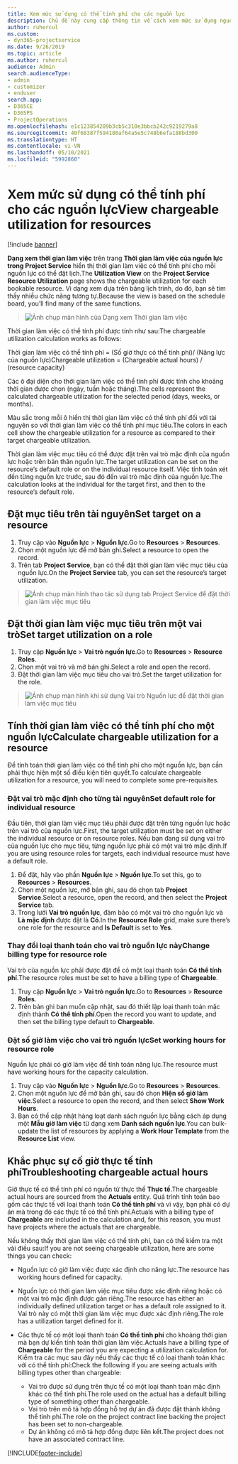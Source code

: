 ```yaml
---
title: Xem mức sử dụng có thể tính phí cho các nguồn lực
description: Chủ đề này cung cấp thông tin về cách xem mức sử dụng nguồn lực.
author: ruhercul
ms.custom:
- dyn365-projectservice
ms.date: 9/26/2019
ms.topic: article
ms.author: ruhercul
audience: Admin
search.audienceType:
- admin
- customizer
- enduser
search.app:
- D365CE
- D365PS
- ProjectOperations
ms.openlocfilehash: e1c123854209b3cb5c310e3bbcb242c9219279a8
ms.sourcegitcommit: 40f68387f594180af64a5e5c748b6efa188bd300
ms.translationtype: HT
ms.contentlocale: vi-VN
ms.lasthandoff: 05/10/2021
ms.locfileid: "5992860"
---
```

# <a name="view-chargeable-utilization-for-resources"></a><span data-ttu-id="7ef79-103">Xem mức sử dụng có thể tính phí cho các nguồn lực</span><span class="sxs-lookup"><span data-stu-id="7ef79-103">View chargeable utilization for resources</span></span>

[!include [banner](../includes/psa-now-project-operations.md)]
 
<span data-ttu-id="7ef79-104">**Dạng xem thời gian làm việc** trên trang **Thời gian làm việc của nguồn lực trong Project Service** hiển thị thời gian làm việc có thể tính phí cho mỗi nguồn lực có thể đặt lịch.</span><span class="sxs-lookup"><span data-stu-id="7ef79-104">The **Utilization View** on the **Project Service Resource Utilization** page shows the chargeable utilization for each bookable resource.</span></span> <span data-ttu-id="7ef79-105">Vì dạng xem dựa trên bảng lịch trình, do đó, bạn sẽ tìm thấy nhiều chức năng tương tự.</span><span class="sxs-lookup"><span data-stu-id="7ef79-105">Because the view is based on the schedule board, you’ll find many of the same functions.</span></span>

> ![Ảnh chụp màn hình của Dạng xem Thời gian làm việc](media/FAQ-utilization-1.png)
 

<span data-ttu-id="7ef79-107">Thời gian làm việc có thể tính phí được tính như sau:</span><span class="sxs-lookup"><span data-stu-id="7ef79-107">The chargeable utilization calculation works as follows:</span></span>

   <span data-ttu-id="7ef79-108">Thời gian làm việc có thể tính phí = (Số giờ thực có thể tính phí)/ (Năng lực của nguồn lực)</span><span class="sxs-lookup"><span data-stu-id="7ef79-108">Chargeable utilization = (Chargeable actual hours) / (resource capacity)</span></span>

<span data-ttu-id="7ef79-109">Các ô đại diện cho thời gian làm việc có thể tính phí được tính cho khoảng thời gian được chọn (ngày, tuần hoặc tháng).</span><span class="sxs-lookup"><span data-stu-id="7ef79-109">The cells represent the calculated chargeable utilization for the selected period (days, weeks, or months).</span></span>

<span data-ttu-id="7ef79-110">Màu sắc trong mỗi ô hiển thị thời gian làm việc có thể tính phí đối với tài nguyên so với thời gian làm việc có thể tính phí mục tiêu.</span><span class="sxs-lookup"><span data-stu-id="7ef79-110">The colors in each cell show the chargeable utilization for a resource as compared to their target chargeable utilization.</span></span> 

<span data-ttu-id="7ef79-111">Thời gian làm việc mục tiêu có thể được đặt trên vai trò mặc định của nguồn lực hoặc trên bản thân nguồn lực.</span><span class="sxs-lookup"><span data-stu-id="7ef79-111">The target utilization can be set on the resource’s default role or on the individual resource itself.</span></span> <span data-ttu-id="7ef79-112">Việc tính toán xét đến từng nguồn lực trước, sau đó đến vai trò mặc định của nguồn lực.</span><span class="sxs-lookup"><span data-stu-id="7ef79-112">The calculation looks at the individual for the target first, and then to the resource’s default role.</span></span>

## <a name="set-target-on-a-resource"></a><span data-ttu-id="7ef79-113">Đặt mục tiêu trên tài nguyên</span><span class="sxs-lookup"><span data-stu-id="7ef79-113">Set target on a resource</span></span>

1. <span data-ttu-id="7ef79-114">Truy cập vào **Nguồn lực** \> **Nguồn lực**.</span><span class="sxs-lookup"><span data-stu-id="7ef79-114">Go to **Resources** \> **Resources**.</span></span> 
2. <span data-ttu-id="7ef79-115">Chọn một nguồn lực để mở bản ghi.</span><span class="sxs-lookup"><span data-stu-id="7ef79-115">Select a resource to open the record.</span></span> 
3. <span data-ttu-id="7ef79-116">Trên tab **Project Service**, bạn có thể đặt thời gian làm việc mục tiêu của nguồn lực.</span><span class="sxs-lookup"><span data-stu-id="7ef79-116">On the **Project Service** tab, you can set the resource’s target utilization.</span></span>

> ![Ảnh chụp màn hình thao tác sử dụng tab Project Service để đặt thời gian làm việc mục tiêu](media/FAQ-utilization-2.png)
 
## <a name="set-target-utilization-on-a-role"></a><span data-ttu-id="7ef79-118">Đặt thời gian làm việc mục tiêu trên một vai trò</span><span class="sxs-lookup"><span data-stu-id="7ef79-118">Set target utilization on a role</span></span>

1. <span data-ttu-id="7ef79-119">Truy cập **Nguồn lực** \> **Vai trò nguồn lực**.</span><span class="sxs-lookup"><span data-stu-id="7ef79-119">Go to **Resources** \> **Resource Roles**.</span></span> 
2. <span data-ttu-id="7ef79-120">Chọn một vai trò và mở bản ghi.</span><span class="sxs-lookup"><span data-stu-id="7ef79-120">Select a role and open the record.</span></span> 
3. <span data-ttu-id="7ef79-121">Đặt thời gian làm việc mục tiêu cho vai trò.</span><span class="sxs-lookup"><span data-stu-id="7ef79-121">Set the target utilization for the role.</span></span>

> ![Ảnh chụp màn hình khi sử dụng Vai trò Nguồn lực để đặt thời gian làm việc mục tiêu](media/FAQ-utilization-3.png)
 
## <a name="calculate-chargeable-utilization-for-a-resource"></a><span data-ttu-id="7ef79-123">Tính thời gian làm việc có thể tính phí cho một nguồn lực</span><span class="sxs-lookup"><span data-stu-id="7ef79-123">Calculate chargeable utilization for a resource</span></span>

<span data-ttu-id="7ef79-124">Để tính toán thời gian làm việc có thể tính phí cho một nguồn lực, bạn cần phải thực hiện một số điều kiện tiên quyết.</span><span class="sxs-lookup"><span data-stu-id="7ef79-124">To calculate chargeable utilization for a resource, you will need to complete some pre-requisites.</span></span> 

### <a name="set-default-role-for-individual-resource"></a><span data-ttu-id="7ef79-125">Đặt vai trò mặc định cho từng tài nguyên</span><span class="sxs-lookup"><span data-stu-id="7ef79-125">Set default role for individual resource</span></span>

<span data-ttu-id="7ef79-126">Đầu tiên, thời gian làm việc mục tiêu phải được đặt trên từng nguồn lực hoặc trên vai trò của nguồn lực.</span><span class="sxs-lookup"><span data-stu-id="7ef79-126">First, the target utilization must be set on either the individual resource or on resource roles.</span></span> <span data-ttu-id="7ef79-127">Nếu bạn đang sử dụng vai trò của nguồn lực cho mục tiêu, từng nguồn lực phải có một vai trò mặc định.</span><span class="sxs-lookup"><span data-stu-id="7ef79-127">If you are using resource roles for targets, each individual resource must have a default role.</span></span> 

1. <span data-ttu-id="7ef79-128">Để đặt, hãy vào phần **Nguồn lực** \> **Nguồn lực**.</span><span class="sxs-lookup"><span data-stu-id="7ef79-128">To set this, go to **Resources** \> **Resources**.</span></span> 
2. <span data-ttu-id="7ef79-129">Chọn một nguồn lực, mở bản ghi, sau đó chọn tab **Project Service**.</span><span class="sxs-lookup"><span data-stu-id="7ef79-129">Select a resource, open the record, and then select the **Project Service** tab.</span></span> 
3. <span data-ttu-id="7ef79-130">Trong lưới **Vai trò nguồn lực**, đảm bảo có một vai trò cho nguồn lực và **Là mặc định** được đặt là **Có**.</span><span class="sxs-lookup"><span data-stu-id="7ef79-130">In the **Resource Role** grid, make sure there’s one role for the resource and **Is Default** is set to **Yes**.</span></span>
 
### <a name="change-billing-type-for-resource-role"></a><span data-ttu-id="7ef79-131">Thay đổi loại thanh toán cho vai trò nguồn lực này</span><span class="sxs-lookup"><span data-stu-id="7ef79-131">Change billing type for resource role</span></span>

<span data-ttu-id="7ef79-132">Vai trò của nguồn lực phải được đặt để có một loại thanh toán **Có thể tính phí**.</span><span class="sxs-lookup"><span data-stu-id="7ef79-132">The resource roles must be set to have a billing type of **Chargeable**.</span></span> 

1. <span data-ttu-id="7ef79-133">Truy cập **Nguồn lực** \> **Vai trò nguồn lực**.</span><span class="sxs-lookup"><span data-stu-id="7ef79-133">Go to **Resources** \> **Resource Roles**.</span></span> 
2. <span data-ttu-id="7ef79-134">Trên bản ghi bạn muốn cập nhật, sau đó thiết lập loại thanh toán mặc định thành **Có thể tính phí**.</span><span class="sxs-lookup"><span data-stu-id="7ef79-134">Open the record you want to update, and then set the billing type default to **Chargeable**.</span></span>

### <a name="set-working-hours-for-resource-role"></a><span data-ttu-id="7ef79-135">Đặt số giờ làm việc cho vai trò nguồn lực</span><span class="sxs-lookup"><span data-stu-id="7ef79-135">Set working hours for resource role</span></span>
 
<span data-ttu-id="7ef79-136">Nguồn lực phải có giờ làm việc để tính toán năng lực.</span><span class="sxs-lookup"><span data-stu-id="7ef79-136">The resource must have working hours for the capacity calculation.</span></span> 

1. <span data-ttu-id="7ef79-137">Truy cập vào **Nguồn lực** \> **Nguồn lực**.</span><span class="sxs-lookup"><span data-stu-id="7ef79-137">Go to **Resources** \> **Resources**.</span></span> 
2. <span data-ttu-id="7ef79-138">Chọn một nguồn lực để mở bản ghi, sau đó chọn **Hiện số giờ làm việc**.</span><span class="sxs-lookup"><span data-stu-id="7ef79-138">Select a resource to open the record, and then select **Show Work Hours**.</span></span> 
3. <span data-ttu-id="7ef79-139">Bạn có thể cập nhật hàng loạt danh sách nguồn lực bằng cách áp dụng một **Mẫu giờ làm việc** từ dạng xem **Danh sách nguồn lực**.</span><span class="sxs-lookup"><span data-stu-id="7ef79-139">You can bulk-update the list of resources by applying a **Work Hour Template** from the **Resource List** view.</span></span>

## <a name="troubleshooting-chargeable-actual-hours"></a><span data-ttu-id="7ef79-140">Khắc phục sự cố giờ thực tế tính phí</span><span class="sxs-lookup"><span data-stu-id="7ef79-140">Troubleshooting chargeable actual hours</span></span>

<span data-ttu-id="7ef79-141">Giờ thực tế có thể tính phí có nguồn từ thực thể **Thực tế**.</span><span class="sxs-lookup"><span data-stu-id="7ef79-141">The chargeable actual hours are sourced from the **Actuals** entity.</span></span> <span data-ttu-id="7ef79-142">Quá trình tính toán bao gồm các thực tế với loại thanh toán **Có thể tính phí** và vì vậy, bạn phải có dự án mà trong đó các thực tế có thể tính phí.</span><span class="sxs-lookup"><span data-stu-id="7ef79-142">Actuals with a billing type of **Chargeable** are included in the calculation and, for this reason, you must have projects where the actuals that are chargeable.</span></span>

<span data-ttu-id="7ef79-143">Nếu không thấy thời gian làm việc có thể tính phí, bạn có thể kiểm tra một vài điều sau:</span><span class="sxs-lookup"><span data-stu-id="7ef79-143">If you are not seeing chargeable utilization, here are some things you can check:</span></span>

- <span data-ttu-id="7ef79-144">Nguồn lực có giờ làm việc được xác định cho năng lực.</span><span class="sxs-lookup"><span data-stu-id="7ef79-144">The resource has working hours defined for capacity.</span></span>
- <span data-ttu-id="7ef79-145">Nguồn lực có thời gian làm việc mục tiêu được xác định riêng hoặc có một vai trò mặc định được gán riêng.</span><span class="sxs-lookup"><span data-stu-id="7ef79-145">The resource has either an individually defined utilization target or has a default role assigned to it.</span></span> <span data-ttu-id="7ef79-146">Vai trò này có một thời gian làm việc mục được xác định riêng.</span><span class="sxs-lookup"><span data-stu-id="7ef79-146">The role has a utilization target defined for it.</span></span>
- <span data-ttu-id="7ef79-147">Các thực tế có một loại thanh toán **Có thể tính phí** cho khoảng thời gian mà bạn dự kiến tính toán thời gian làm việc.</span><span class="sxs-lookup"><span data-stu-id="7ef79-147">Actuals have a billing type of **Chargeable** for the period you are expecting a utilization calculation for.</span></span> <span data-ttu-id="7ef79-148">Kiểm tra các mục sau đây nếu thấy các thực tế có loại thanh toán khác với có thể tính phí:</span><span class="sxs-lookup"><span data-stu-id="7ef79-148">Check the following if you are seeing actuals with billing types other than chargeable:</span></span>

  - <span data-ttu-id="7ef79-149">Vai trò được sử dụng trên thực tế có một loại thanh toán mặc định khác có thể tính phí.</span><span class="sxs-lookup"><span data-stu-id="7ef79-149">The role used on the actual has a default billing type of something other than chargeable.</span></span>
  - <span data-ttu-id="7ef79-150">Vai trò trên mô tả hợp đồng hỗ trợ dự án đã được đặt thành không thể tính phí.</span><span class="sxs-lookup"><span data-stu-id="7ef79-150">The role on the project contract line backing the project has been set to non-chargeable.</span></span>
  - <span data-ttu-id="7ef79-151">Dự án không có mô tả hợp đồng được liên kết.</span><span class="sxs-lookup"><span data-stu-id="7ef79-151">The project does not have an associated contract line.</span></span>



[!INCLUDE[footer-include](../includes/footer-banner.md)]